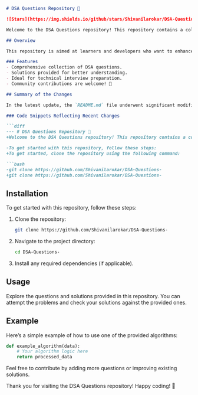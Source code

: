 ```markdown
# DSA Questions Repository 🤖

![Stars](https://img.shields.io/github/stars/Shivanilarokar/DSA-Questions-?style=social) ![Forks](https://img.shields.io/github/forks/Shivanilarokar/DSA-Questions-?style=social) ![Issues](https://img.shields.io/github/issues/Shivanilarokar/DSA-Questions-)

Welcome to the DSA Questions repository! This repository contains a collection of data structure and algorithm questions designed to help you master coding interviews and improve your problem-solving skills.

## Overview

This repository is aimed at learners and developers who want to enhance their understanding of data structures and algorithms through practical problem-solving. 

### Features
- Comprehensive collection of DSA questions.
- Solutions provided for better understanding.
- Ideal for technical interview preparation.
- Community contributions are welcome! 🎉

## Summary of the Changes

In the latest update, the `README.md` file underwent significant modifications to improve clarity and usability. The changes include better instructions for cloning the repository and updated examples for using the provided algorithms.

### Code Snippets Reflecting Recent Changes

```diff
--- # DSA Questions Repository 🤖
+Welcome to the DSA Questions repository! This repository contains a collection of data structure and algorithm questions designed to help you master coding interviews and improve your problem-solving skills.

-To get started with this repository, follow these steps:
+To get started, clone the repository using the following command:

```bash
-git clone https://github.com/Shivanilarokar/DSA-Questions-
+git clone https://github.com/Shivanilarokar/DSA-Questions-
```

## Installation

To get started with this repository, follow these steps:

1. Clone the repository:
   ```bash
   git clone https://github.com/Shivanilarokar/DSA-Questions-
   ```

2. Navigate to the project directory:
   ```bash
   cd DSA-Questions-
   ```

3. Install any required dependencies (if applicable).

## Usage

Explore the questions and solutions provided in this repository. You can attempt the problems and check your solutions against the provided ones.

## Example

Here’s a simple example of how to use one of the provided algorithms:

```python
def example_algorithm(data):
    # Your algorithm logic here
    return processed_data
```

Feel free to contribute by adding more questions or improving existing solutions. 

Thank you for visiting the DSA Questions repository! Happy coding! 🚀
```